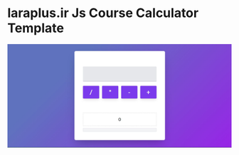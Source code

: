 # laraplus.ir Js Course Calculator Template

<img src="./screenshot.png" alt="laraplus.ir Js Course Calculator Template">